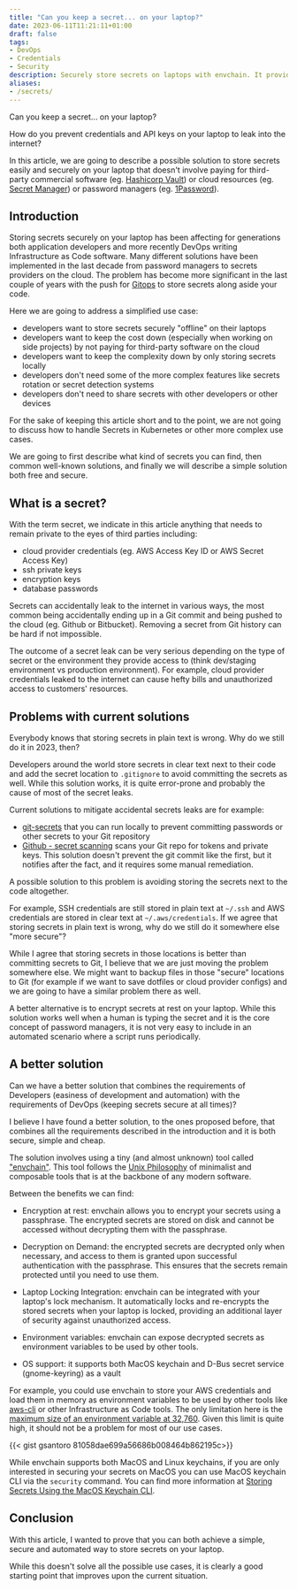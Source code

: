 ```yaml
---
title: "Can you keep a secret... on your laptop?"
date: 2023-06-11T11:21:11+01:00
draft: false
tags:
- DevOps
- Credentials
- Security
description: Securely store secrets on laptops with envchain. It provides encryption at rest and integration with laptop lock mechanisms
aliases:
- /secrets/
---
```

<!--more-->

<!--- caption --->
<!-- Keep a secret -->

Can you keep a secret... on your laptop?

How do you prevent credentials and API keys on your laptop to leak into the internet?

In this article, we are going to describe a possible solution to store secrets easily and securely on your laptop that doesn't involve paying for third-party commercial software (eg. [Hashicorp Vault](https://www.vaultproject.io/)) or cloud resources (eg. [Secret Manager](https://aws.amazon.com/secrets-manager/)) or password managers (eg. [1Password](https://1password.com/)).

## Introduction

Storing secrets securely on your laptop has been affecting for generations both application developers and more recently DevOps writing Infrastructure as Code software. Many different solutions have been implemented in the last decade from password managers to secrets providers on the cloud. The problem has become more significant in the last couple of years with the push for [Gitops](https://www.gitops.tech/) to store secrets along aside your code.

Here we are going to address a simplified use case:

- developers want to store secrets securely "offline" on their laptops
- developers want to keep the cost down (especially when working on side projects) by not paying for third-party software on the cloud
- developers want to keep the complexity down by only storing secrets locally
- developers don't need some of the more complex features like secrets rotation or secret detection systems
- developers don't need to share secrets with other developers or other devices

For the sake of keeping this article short and to the point, we are not going to discuss how to handle Secrets in Kubernetes or other more complex use cases.

We are going to first describe what kind of secrets you can find, then common well-known solutions, and finally we will describe a simple solution both free and secure. 

## What is a secret?
With the term secret, we indicate in this article anything that needs to remain private to the eyes of third parties including:

- cloud provider credentials (eg. AWS Access Key ID or AWS Secret Access Key)
- ssh private keys
- encryption keys
- database passwords

Secrets can accidentally leak to the internet in various ways, the most common being accidentally ending up in a Git commit and being pushed to the cloud (eg. Github or Bitbucket). Removing a secret from Git history can be hard if not impossible.

The outcome of a secret leak can be very serious depending on the type of secret or the environment they provide access to (think dev/staging environment vs production environment). For example, cloud provider credentials leaked to the internet can cause hefty bills and unauthorized access to customers' resources. 

## Problems with current solutions
Everybody knows that storing secrets in plain text is wrong. Why do we still do it in 2023, then?

Developers around the world store secrets in clear text next to their code and add the secret location to `.gitignore` to avoid committing the secrets as well. While this solution works, it is quite error-prone and probably the cause of most of the secret leaks.

Current solutions to mitigate accidental secrets leaks are for example:

- [git-secrets](https://github.com/awslabs/git-secrets) that you can run locally to prevent committing passwords or other secrets to your Git repository
- [Github - secret scanning](https://docs.github.com/en/code-security/secret-scanning/about-secret-scanning) scans your Git repo for tokens and private keys. This solution doesn't prevent the git commit like the first, but it notifies after the fact, and it requires some manual remediation.

A possible solution to this problem is avoiding storing the secrets next to the code altogether.

For example, SSH credentials are still stored in plain text at `~/.ssh` and AWS credentials are stored in clear text at `~/.aws/credentials`. If we agree that storing secrets in plain text is wrong, why do we still do it somewhere else "more secure"?

While I agree that storing secrets in those locations is better than committing secrets to Git, I believe that we are just moving the problem somewhere else. We might want to backup files in those "secure" locations to Git (for example if we want to save dotfiles or cloud provider configs) and we are going to have a similar problem there as well. 

A better alternative is to encrypt secrets at rest on your laptop. While this solution works well when a human is typing the secret and it is the core concept of password managers, it is not very easy to include in an automated scenario where a script runs periodically.


## A better solution
Can we have a better solution that combines the requirements of Developers (easiness of development and automation) with the requirements of DevOps (keeping secrets secure at all times)?

I believe I have found a better solution, to the ones proposed before, that combines all the requirements described in the introduction and it is both secure, simple and cheap.

The solution involves using a tiny (and almost unknown) tool called ["envchain"](https://github.com/sorah/envchain). This tool follows the [Unix Philosophy](https://en.wikipedia.org/wiki/Unix_philosophy) of minimalist and composable tools that is at the backbone of any modern software.

Between the benefits we can find:

- Encryption at rest: envchain allows you to encrypt your secrets using a passphrase. The encrypted secrets are stored on disk and cannot be accessed without decrypting them with the passphrase.

- Decryption on Demand: the encrypted secrets are decrypted only when necessary, and access to them is granted upon successful authentication with the passphrase. This ensures that the secrets remain protected until you need to use them.

- Laptop Locking Integration: envchain can be integrated with your laptop's lock mechanism. It automatically locks and re-encrypts the stored secrets when your laptop is locked, providing an additional layer of security against unauthorized access.

- Environment variables: envchain can expose decrypted secrets as environment variables to be used by other tools. 

- OS support: it supports both MacOS keychain and D-Bus secret service (gnome-keyring) as a vault

For example, you could use envchain to store your AWS credentials and load them in memory as environment variables to be used by other tools like [aws-cli](https://github.com/aws/aws-cli) or other Infrastructure as Code tools. The only limitation here is the [maximum size of an environment variable at 32,760](https://devblogs.microsoft.com/oldnewthing/20100203-00/?p=15083). Given this limit is quite high, it should not be a problem for most of our use cases.

{{< gist gsantoro 81058dae699a56686b008464b862195c>}}

While envchain supports both MacOS and Linux keychains, if you are only interested in securing your secrets on MacOS you can use MacOS keychain CLI via the `security` command. You can find more information at [Storing Secrets Using the MacOS Keychain CLI](https://www.aria.ai/blog/posts/storing-secrets-with-keychain.html).

## Conclusion
With this article, I wanted to prove that you can both achieve a simple, secure and automated way to store secrets on your laptop.

While this doesn't solve all the possible use cases, it is clearly a good starting point that improves upon the current situation.

